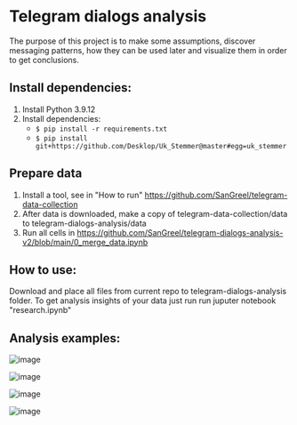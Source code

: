 # Telegram dialogs analysis
The purpose of this project is to make some assumptions, discover messaging patterns, how they can be used later and visualize them in order to get conclusions. 

## Install dependencies:
1. Install Python 3.9.12
2. Install dependencies:
    - `$ pip install -r requirements.txt`
    - `$ pip install git+https://github.com/Desklop/Uk_Stemmer@master#egg=uk_stemmer`

## Prepare data
1. Install a tool, see in "How to run" https://github.com/SanGreel/telegram-data-collection
2. After data is downloaded, make a copy of telegram-data-collection/data to telegram-dialogs-analysis/data
3. Run all cells in https://github.com/SanGreel/telegram-dialogs-analysis-v2/blob/main/0_merge_data.ipynb

## How to use:
Download and place all files from current repo to telegram-dialogs-analysis folder.
To get analysis insights of your data just run run juputer notebook "research.ipynb"

## Analysis examples:
![image](https://user-images.githubusercontent.com/93656863/166719975-9954d35d-c5c6-4d3c-9448-d776f4737726.png)

![image](https://user-images.githubusercontent.com/93656863/166719713-60475802-5bd4-4326-8004-962a77b09f13.png)

![image](https://user-images.githubusercontent.com/93656863/166719809-a377f6a9-b114-4c94-8cf0-8d889fb81159.png)

![image](https://user-images.githubusercontent.com/93656863/166719832-70d3522c-acc9-44ff-a1f1-930aad6ef1e8.png)
